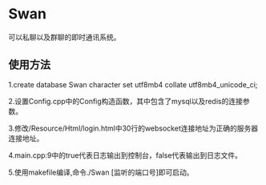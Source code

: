 # Swan
可以私聊以及群聊的即时通讯系统。

## 使用方法
1.create database Swan character set utf8mb4 collate utf8mb4_unicode_ci;

2.设置Config.cpp中的Config构造函数，其中包含了mysql以及redis的连接参数。

3.修改/Resource/Html/login.html中30行的websocket连接地址为正确的服务器连接地址。

4.main.cpp:9中的true代表日志输出到控制台，false代表输出到日志文件。

5.使用makefile编译,命令./Swan [监听的端口号]即可启动。

